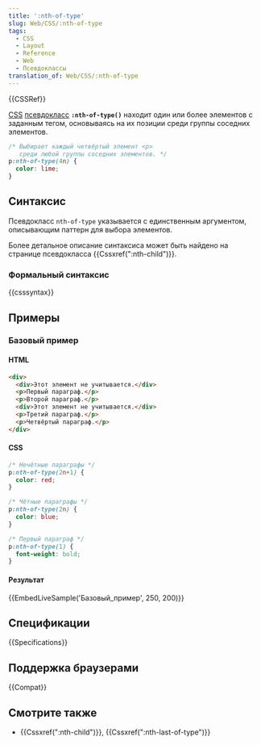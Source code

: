 ```yaml
---
title: ':nth-of-type'
slug: Web/CSS/:nth-of-type
tags:
  - CSS
  - Layout
  - Reference
  - Web
  - Псевдоклассы
translation_of: Web/CSS/:nth-of-type
---
```

{{CSSRef}}

[CSS](/ru/docs/Web/CSS) [псевдокласс](/ru/docs/Web/CSS/Псевдо-классы) **`:nth-of-type()`** находит один или более элементов с заданным тегом, основываясь на их позиции среди группы соседних элементов.

```css
/* Выбирает каждый четвёртый элемент <p>
   среди любой группы соседних элементов. */
p:nth-of-type(4n) {
  color: lime;
}
```

## Синтаксис

Псевдокласс `nth-of-type` указывается с единственным аргументом, описывающим паттерн для выбора элементов.

Более детальное описание синтаксиса может быть найдено на странице псевдокласса {{Cssxref(":nth-child")}}.

### Формальный синтаксис

{{csssyntax}}

## Примеры

### Базовый пример

#### HTML

```html
<div>
  <div>Этот элемент не учитывается.</div>
  <p>Первый параграф.</p>
  <p>Второй параграф.</p>
  <div>Этот элемент не учитывается.</div>
  <p>Третий параграф.</p>
  <p>Четвёртый параграф.</p>
</div>
```

#### CSS

```css
/* Нечётные параграфы */
p:nth-of-type(2n+1) {
  color: red;
}

/* Чётные параграфы */
p:nth-of-type(2n) {
  color: blue;
}

/* Первый параграф */
p:nth-of-type(1) {
  font-weight: bold;
}
```

#### Результат

{{EmbedLiveSample('Базовый_пример', 250, 200)}}

## Спецификации

{{Specifications}}

## Поддержка браузерами

{{Compat}}

## Смотрите также

- {{Cssxref(":nth-child")}}, {{Cssxref(":nth-last-of-type")}}

